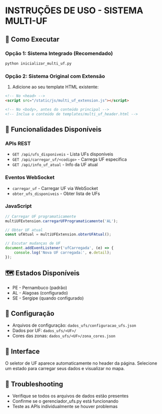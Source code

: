 
# INSTRUÇÕES DE USO - SISTEMA MULTI-UF

## 🚀 Como Executar

### Opção 1: Sistema Integrado (Recomendado)
```bash
python inicializar_multi_uf.py
```

### Opção 2: Sistema Original com Extensão
1. Adicione ao seu template HTML existente:
```html
<!-- No <head> -->
<script src="/static/js/multi_uf_extension.js"></script>

<!-- No <body>, antes do conteúdo principal -->
<!-- Inclua o conteúdo de templates/multi_uf_header.html -->
```

## 🎯 Funcionalidades Disponíveis

### APIs REST
- `GET /api/ufs_disponiveis` - Lista UFs disponíveis
- `GET /api/carregar_uf/<codigo>` - Carrega UF específica
- `GET /api/info_uf_atual` - Info da UF atual

### Eventos WebSocket
- `carregar_uf` - Carregar UF via WebSocket
- `obter_ufs_disponiveis` - Obter lista de UFs

### JavaScript
```javascript
// Carregar UF programaticamente
multiUFExtension.carregarUFProgramaticamente('AL');

// Obter UF atual
const ufAtual = multiUFExtension.obterUFAtual();

// Escutar mudanças de UF
document.addEventListener('ufCarregada', (e) => {
    console.log('Nova UF carregada:', e.detail);
});
```

## 🗺️ Estados Disponíveis
- PE - Pernambuco (padrão)
- AL - Alagoas (configurado)
- SE - Sergipe (quando configurado)

## 🔧 Configuração
- Arquivos de configuração: `dados_ufs/configuracao_ufs.json`
- Dados por UF: `dados_ufs/<UF>/`
- Cores das zonas: `dados_ufs/<UF>/zona_cores.json`

## 📱 Interface
O seletor de UF aparece automaticamente no header da página.
Selecione um estado para carregar seus dados e visualizar no mapa.

## 🐛 Troubleshooting
- Verifique se todos os arquivos de dados estão presentes
- Confirme se o gerenciador_ufs.py está funcionando
- Teste as APIs individualmente se houver problemas
